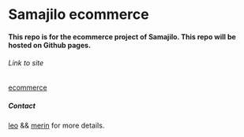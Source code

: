 # Samajilo ecommerce
#### This repo is for the ecommerce project of Samajilo. This repo will be hosted on Github pages.


###### Link to site

[ecommerce] 


##### Contact
[leo] && [merin]  for more details.

[ecommerce]: https://samajilo.github.io/ecommerce
[leo]: https://github.com/leodahal4
[merin]: https://github.com/iammerin

